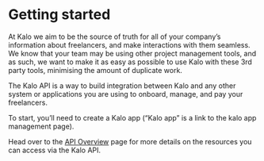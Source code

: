 # Getting started
At Kalo we aim to be the source of truth for all of your company’s information about freelancers, and make interactions with them seamless. We know that your team may be using other project management tools, and as such, we want to make it as easy as possible to use Kalo with these 3rd party tools, minimising the amount of duplicate work. 

The Kalo API is a way to build integration between Kalo and any other system or applications you are using to onboard, manage, and pay your freelancers.

To start, you’ll need to create a Kalo app (“Kalo app” is a link to the kalo app management page).

Head over to the [API Overview](/docs/api/overview) page for more details on the resources you can access via the Kalo API.